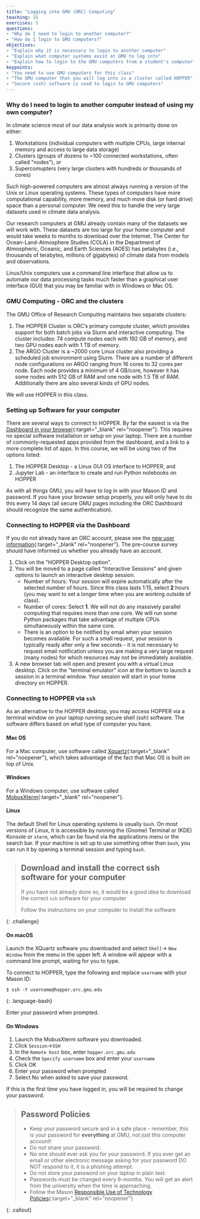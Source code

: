 ```yaml
---
title: "Logging into GMU (ORC) Computing"
teaching: 15
exercises: 5
questions:
- "Why do I need to login to another computer?"
- "How do I login to GMU computers?"
objectives:
- "Explain why it is necessary to login to another computer"
- "Explain what computer systems exist at GMU to log into"
- "Explain how to login to the GMU computers from a student's computer"
keypoints:
- "You need to use GMU computers for this class"
- "The GMU computer that you will log into is a cluster called HOPPER"
- "Secure (ssh) software is used to login to GMU computers"
---
```


### Why do I need to login to another computer instead of using my own computer?
In climate science most of our data analysis work is primarily done on either: 
1. Workstations (individual computers with multiple CPUs, large internal memory and access to large data storage)
2. Clusters (groups of dozens to ~100 connected workstations, often called "nodes"), or 
3. Supercomupters (very large clusters with hundreds or thousands of cores)
 
Such high-powered computers are almost always running a version of the Unix or Linux operating systems. These types of computers have more computational capability, more memory, and much more disk (or hard drive) space than a personal computer.  We need this to handle the very large datasets used in climate data analysis.  

Our research computers at GMU already contain many of the datasets we will work with. These datasets are too large for your home computer and would take weeks to months to download over the Internet. The Center for Ocean-Land-Atmosphere Studies (COLA) in the Department of Atmospheric, Oceanic, and Earth Sciences (AOES) has petabytes (i.e., thousands of terabytes, millions of gigabytes) of climate data from models and observations.

Linux/Unix computers use a command line interface that allow us to automate our data processing tasks much faster than a graphical user interface (GUI) that you may be familiar with in Windows or Mac OS.   

### GMU Computing - ORC and the clusters

The GMU Office of Research Computing maintains two separate clusters:

1. The HOPPER Cluster is ORC’s primary compute cluster, which provides support for both batch jobs via Slurm and interactive computing.  The cluster includes: 74 compute nodes each with 192 GB of memory, and two GPU nodes each with 1 TB of memory.
2. The ARGO Cluster is a ~2000 core Linux cluster also providing a scheduled job environment using Slurm.  There are a number of different node configurations on ARGO ranging from 16 cores to 32 cores per node.  Each node provides a minimum of 4 GB/core, however it has some nodes with 512 GB of RAM and one node with 1.5 TB of RAM. Additionally there are also several kinds of GPU nodes. 

We will use HOPPER in this class.  


### Setting up Software for your computer

There are several ways to connect to HOPPER. By far the easiest is via the [Dashboard in your browser](https://ondemand.orc.gmu.edu/pun/sys/dashboard){:target="_blank" rel="noopener"}. This requires no special software installation or setup on your laptop. There are a number of commonly-requested apps provided from the dashboard, and a link to a more complete list of apps. In this course, we will be using two of the options listed:

1. The HOPPER Desktop - a Linux GUI OS interface to HOPPER, and
2. Jupyter Lab - an interface to create and run Python notebooks on HOPPER 

As with all things GMU, you will have to log in with your Mason ID and password. If you have your browser setup properly, you will only have to do this every 14 days (all secure GMU pages including the ORC Dashboard should recognize the same authentication). 


### Connecting to HOPPER via the Dashboard

If you do not already have an ORC account, please see the [new user information](https://orc.gmu.edu/new-user-information/){:target="_blank" rel="noopener"}. The pre-course survey should have informed us whether you already have an account.

1. Click on the "HOPPER Desktop option".
2. You will be moved to a page called "Interactive Sessions" and given options to launch an interactive desktop session.
    * Number of hours: Your session will expire automatically after the selected number of hours. Since this class lasts 1:15, select **2** hours (you may want to set a longer time when you are working outside of class).
    * Number of cores: Select **1**. We will not do any massively parallel computing that requires more than one core. We will run some Python packages that take advantage of multiple CPUs simultaneously within the same core.
    * There is an option to be notified by email when your session becomes available. For such a small request, your session is typically ready after only a few seconds - it is not necessary to request email notification unless you are making a very large request (many nodes) for which resources may not be immediately available.
3. A new browser tab will open and present you with a virtual Linux desktop. Click on the "terminal emulator" icon at the bottom to launch a session in a terminal window. Your session will start in your home directory on HOPPER.  


### Connecting to HOPPER via `ssh`

As an alternative to the HOPPER desktop, you may access HOPPER via a terminal window on your laptop running secure shell (ssh) software. The software differs based on what type of computer you have. 

#### Mac OS
For a Mac computer, use software called [Xquartz](https://www.xquartz.org/){:target="_blank" rel="noopener"}, which takes advantage of the fact that Mac OS is built on top of Unix.

#### Windows
For a Windows computer, use software called [MobusXterm](https://mobaxterm.mobatek.net/){:target="_blank" rel="noopener"}.

#### Linux
The default Shell for Linux operating systems is usually `bash`. On most versions of Linux, it is accessible by running the (Gnome) Terminal or (KDE) Konsole or `xterm`, which can be found via the applications menu or the search bar. If your machine is set up to use something other than `bash`, you can run it by opening a terminal session and typing `bash`.

> ## Download and install the correct ssh software for your computer
>
> If you have not already done so, it would be a good idea to download the correct `ssh` software for your computer 
>
> Follow the instructions on your computer to install the software
>
{: .challenge}


#### On macOS
Launch the XQuartz software you downloaded and select `Shell`-> `New Window` from the menu in the upper left.
A window will appear with a command line prompt, waiting for you to type. 

To connect to HOPPER, type the following and replace `username` with your Mason ID:

~~~
$ ssh -Y username@hopper.orc.gmu.edu
~~~
{: .language-bash}

Enter your password when prompted.

#### On Windows
1. Launch the MobusXterm software you downloaded.  
2. Click `Session`->`SSH` 
3. In the `Remote host` box, enter `hopper.orc.gmu.edu` 
4. Check the `Specify username` box and enter your `username`
5. Click OK
6. Enter your password when prompted
7. Select No when asked to save your password.  

If this is the first time you have logged in, you will be required to change your password.  

> ## Password Policies
>
> * Keep your password secure and in a safe place - remember, this is your password for **everything** at GMU, not just this computer account!
> * Do not share your password.
> * No one should ever ask you for your password.  If you ever get an email or other electronic message asking for your password DO NOT respond to it, it is a phishing attempt.
> * Do not store your password on your laptop in plain text. 
> * Passwords must be changed every 6-months. You will get an alert from the university when the time is approaching.
> * Follow the Mason [Responsible Use of Technology Policies](https://universitypolicy.gmu.edu/policies/responsible-use-of-computing/){:target="_blank" rel="noopener"}
>
{: .callout}

